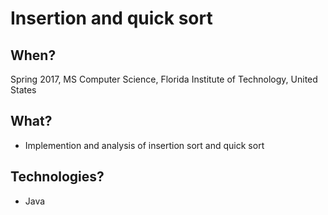 # Insertion and quick sort

## When?
Spring 2017, MS Computer Science, Florida Institute of Technology, United States

## What?
- Implemention and analysis of insertion sort and quick sort

## Technologies?
- Java
